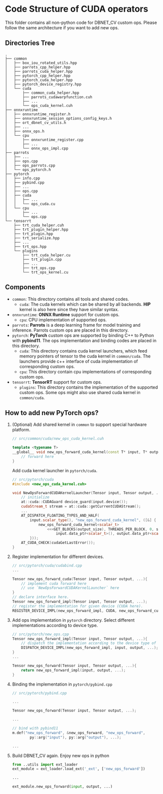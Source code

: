 # Code Structure of CUDA operators

This folder contains all non-python code for DBNET_CV custom ops. Please follow the same architecture if you want to add new ops.

## Directories Tree

```folder
.
├── common
│   ├── box_iou_rotated_utils.hpp
│   ├── parrots_cpp_helper.hpp
│   ├── parrots_cuda_helper.hpp
│   ├── pytorch_cpp_helper.hpp
│   ├── pytorch_cuda_helper.hpp
│   ├── pytorch_device_registry.hpp
│   └── cuda
│       ├── common_cuda_helper.hpp
│       ├── parrots_cudawarpfunction.cuh
│       ├── ...
│       └── ops_cuda_kernel.cuh
├── onnxruntime
│   ├── onnxruntime_register.h
│   ├── onnxruntime_session_options_config_keys.h
│   ├── ort_dbnet_cv_utils.h
│   ├── ...
│   ├── onnx_ops.h
│   └── cpu
│       ├── onnxruntime_register.cpp
│       ├── ...
│       └── onnx_ops_impl.cpp
├── parrots
│   ├── ...
│   ├── ops.cpp
│   ├── ops_parrots.cpp
│   └── ops_pytorch.h
├── pytorch
│   ├── info.cpp
│   ├── pybind.cpp
│   ├── ...
│   ├── ops.cpp
│   ├── cuda
│   │   ├── ...
│   │   └── ops_cuda.cu
│   └── cpu
│       ├── ...
│       └── ops.cpp
└── tensorrt
    ├── trt_cuda_helper.cuh
    ├── trt_plugin_helper.hpp
    ├── trt_plugin.hpp
    ├── trt_serialize.hpp
    ├── ...
    ├── trt_ops.hpp
    └── plugins
        ├── trt_cuda_helper.cu
        ├── trt_plugin.cpp
        ├── ...
        ├── trt_ops.cpp
        └── trt_ops_kernel.cu
```

## Components

- `common`: This directory contains all tools and shared codes.
  - `cuda`: The cuda kernels which can be shared by all backends. **HIP** kernel is also here since they have similar syntax.
- `onnxruntime`: **ONNX Runtime** support for custom ops.
  - `cpu`: CPU implementation of supported ops.
- `parrots`: **Parrots** is a deep learning frame for model training and inference. Parrots custom ops are placed in this directory.
- `pytorch`: **PyTorch** custom ops are supported by binding C++ to Python with **pybind11**. The ops implementation and binding codes are placed in this directory.
  - `cuda`: This directory contains cuda kernel launchers, which feed memory pointers of tensor to the cuda kernel in `common/cuda`. The launchers provide c++ interface of cuda implementation of corresponding custom ops.
  - `cpu`: This directory contain cpu implementations of corresponding custom ops.
- `tensorrt`: **TensorRT** support for custom ops.
  - `plugins`: This directory contains the implementation of the supported custom ops. Some ops might also use shared cuda kernel in `common/cuda`.

## How to add new PyTorch ops?

1. (Optional) Add shared kernel in `common` to support special hardware platform.

   ```c++
   // src/common/cuda/new_ops_cuda_kernel.cuh

   template <typename T>
   __global__ void new_ops_forward_cuda_kernel(const T* input, T* output, ...) {
       // forward here
   }

   ```

   Add cuda kernel launcher in `pytorch/cuda`.

   ```c++
   // src/pytorch/cuda
   #include <new_ops_cuda_kernel.cuh>

   void NewOpsForwardCUDAKernelLauncher(Tensor input, Tensor output, ...){
       // initialize
       at::cuda::CUDAGuard device_guard(input.device());
       cudaStream_t stream = at::cuda::getCurrentCUDAStream();
       ...
       AT_DISPATCH_FLOATING_TYPES_AND_HALF(
           input.scalar_type(), "new_ops_forward_cuda_kernel", ([&] {
               new_ops_forward_cuda_kernel<scalar_t>
                   <<<GET_BLOCKS(output_size), THREADS_PER_BLOCK, 0, stream>>>(
                       input.data_ptr<scalar_t>(), output.data_ptr<scalar_t>(),...);
           }));
       AT_CUDA_CHECK(cudaGetLastError());
   }
   ```

2. Register implementation for different devices.

   ```c++
   // src/pytorch/cuda/cudabind.cpp
   ...

   Tensor new_ops_forward_cuda(Tensor input, Tensor output, ...){
       // implement cuda forward here
       // use `NewOpsForwardCUDAKernelLauncher` here
   }
   // declare interface here.
   Tensor new_ops_forward_impl(Tensor input, Tensor output, ...);
   // register the implementation for given device (CUDA here).
   REGISTER_DEVICE_IMPL(new_ops_forward_impl, CUDA, new_ops_forward_cuda);
   ```

3. Add ops implementation in `pytorch` directory. Select different implementations according to device type.

   ```c++
   // src/pytorch/new_ops.cpp
   Tensor new_ops_forward_impl(Tensor input, Tensor output, ...){
       // dispatch the implementation according to the device type of input.
       DISPATCH_DEVICE_IMPL(new_ops_forward_impl, input, output, ...);
   }
   ...

   Tensor new_ops_forward(Tensor input, Tensor output, ...){
       return new_ops_forward_impl(input, output, ...);
   }
   ```

4. Binding the implementation in `pytorch/pybind.cpp`

   ```c++
   // src/pytorch/pybind.cpp

   ...

   Tensor new_ops_forward(Tensor input, Tensor output, ...);

   ...

   // bind with pybind11
   m.def("new_ops_forward", &new_ops_forward, "new_ops_forward",
           py::arg("input"), py::arg("output"), ...);

   ...

   ```

5. Build DBNET_CV again. Enjoy new ops in python

   ```python
   from ..utils import ext_loader
   ext_module = ext_loader.load_ext('_ext', ['new_ops_forward'])

   ...

   ext_module.new_ops_forward(input, output, ...)

   ```
